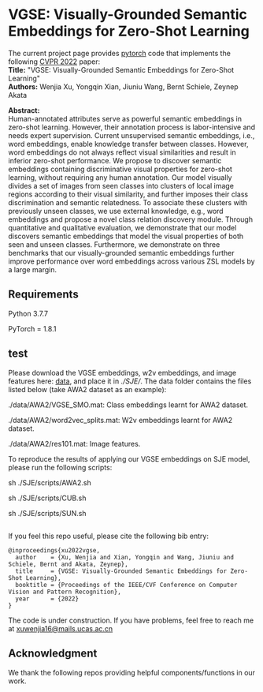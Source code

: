 # VGSE: Visually-Grounded Semantic Embeddings for Zero-Shot Learning

The current project page provides [pytorch](http://pytorch.org/) code that implements the following [CVPR 2022](https://cvpr2022.thecvf.com/) paper:   
**Title:**      "VGSE: Visually-Grounded Semantic Embeddings for Zero-Shot Learning"    
**Authors:**     Wenjia Xu, Yongqin Xian, Jiuniu Wang, Bernt Schiele, Zeynep Akata    

**Abstract:**  
Human-annotated attributes serve as powerful semantic embeddings in zero-shot learning. However, their annotation process is labor-intensive and needs expert supervision. Current unsupervised semantic embeddings, i.e., word embeddings, enable knowledge transfer between classes. However, word embeddings do not always reflect visual similarities and result in inferior zero-shot performance.
We propose to discover semantic embeddings containing discriminative visual properties for zero-shot learning, without requiring any human annotation. Our model visually divides a set of images from seen classes into clusters of local image regions according to their visual similarity, and further imposes their class discrimination and semantic relatedness.
To associate these clusters with previously unseen classes, we use external knowledge, e.g., word embeddings and propose a novel class relation discovery module. Through quantitative and qualitative evaluation, we demonstrate that our model discovers semantic embeddings that model the visual properties of both seen and unseen classes. Furthermore, we demonstrate on three benchmarks that our visually-grounded semantic embeddings further improve performance over word embeddings across various ZSL models by a large margin.


## Requirements
Python 3.7.7

PyTorch = 1.8.1

## test

Please download the VGSE embeddings, w2v embeddings, and image features here: [data](https://drive.google.com/file/d/16PYq75orhr0UoE1OejjMfhullkr5ZZ9N/view?usp=sharing), and place it in *./SJE/*.
The data folder contains the files listed below (take AWA2 dataset as an example):

./data/AWA2/VGSE_SMO.mat:        Class embeddings learnt for AWA2 dataset.

./data/AWA2/word2vec_splits.mat: W2v embeddings learnt for AWA2 dataset.

./data/AWA2/res101.mat:          Image features.



To reproduce the results of applying our VGSE embeddings on SJE model, please run the following scripts:

sh ./SJE/scripts/AWA2.sh

sh ./SJE/scripts/CUB.sh

sh ./SJE/scripts/SUN.sh

<!-- - Data split and APN image features: please download the [data](https://drive.google.com/file/d/12ZsOxlkKU0IfXEfhB8NHRvHzfGFdwlhB/view?usp=sharing) folder and place it in *./data/*.

- Pre-trained models: please download the [pre-trained models](https://drive.google.com/file/d/1c5scuU0kZS5a9Rz3kf5T0UweCvOpGsh2/view?usp=sharing) and place it in *./pretrained_models/*.

## Code Structures
There are four parts in the code.
 - `model`: It contains the main files of the APN network.
 - `data`: The dataset split, as well as the APN feature extracted from our APN model.
 - `ABP`: The code from [ZSL_ABP](https://github.com/EthanZhu90/ZSL_ABP), we can reproduce the results of applying our APN feature on ABP model reported in the paper.
 - `pretrained_models`: The pretrained models.
 - `script`: The training scripts for APN, e.g., *./script/SUN_ZSL.sh*, etc. The training scripts for APN+ABP, i.e., *./script/SUN_APN_ABP.sh*, etc.

## Model zoo

We provide the trained ZSL model for three datasets as below:

 Dataset          | ZSL Accuracy   |  Download link | GZSL Accuracy |  Download link | 
 |  ----  | ----  | ----  | ----  | ----  |
| CUB          | 72.1                 |[Download](https://drive.google.com/file/d/1hPWNtbprwgrFlZmsauOV0mP0RCvekabA/view?usp=sharing) | 67.2 | [Download](https://drive.google.com/file/d/1mWxTwxWq1Nxt_c1XxA0isI7Tx4zVAH5A/view?usp=sharing)
| AWA2          | 68.6                 |[Download](https://drive.google.com/file/d/1ROau8p_si1qYhr5_gxdaIr_olen-DQp9/view?usp=sharing) | 67.4| [Download](https://drive.google.com/file/d/1_B4HyfQRyGw2KSZ_CIv8mBnEFlK5NRm7/view?usp=sharing)
| SUN          | 61.5                 |[Download](https://drive.google.com/file/d/1H-zB05WmfZytXDkdrptRLz-r--6Ta8dS/view?usp=sharing) |37.5| [Download](https://drive.google.com/file/d/1cRBv66A_YQUMqjexVOKF3_q3sgfLm62S/view?usp=sharing)

To perform evaluation, please download the model and place them into direction *./out/*， then run ./script/{dataset}_ZSL_eval.sh. 
 -->
##

If you feel this repo useful, please cite the following bib entry:

    @inproceedings{xu2022vgse,
      author    = {Xu, Wenjia and Xian, Yongqin and Wang, Jiuniu and Schiele, Bernt and Akata, Zeynep},
      title     = {VGSE: Visually-Grounded Semantic Embeddings for Zero-Shot Learning},
      booktitle = {Proceedings of the IEEE/CVF Conference on Computer Vision and Pattern Recognition},
      year      = {2022}
    }

The code is under construction. If you have problems, feel free to reach me at xuwenjia16@mails.ucas.ac.cn

## Acknowledgment
We thank the following repos providing helpful components/functions in our work.
<!-- - [ZSL_ABP](https://github.com/EthanZhu90/ZSL_ABP)

- [CLSWGAN](https://www.mpi-inf.mpg.de/departments/computer-vision-and-machine-learning/research/zero-shot-learning/feature-generating-networks-for-zero-shot-learning)

- [GEM-ZSL](https://github.com/osierboy/GEM-ZSL)

- [FEAT](https://github.com/Sha-Lab/FEAT)
 -->

